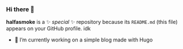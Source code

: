 ### Hi there 👋


**halfasmoke** is a ✨ _special_ ✨ repository because its `README.md` (this file) appears on your GitHub profile. idk


- 🔭 I’m currently working on a simple blog made with Hugo


